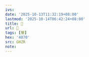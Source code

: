 ```yaml
---
ivs:
date: '2025-10-13T11:32:19+08:00'
lastmod: '2025-10-14T06:42:24+08:00'
title: 󰬞
url: 󰬞
tags: [䡰]
hex: '4870'
src: GHZR
note:
---
```

